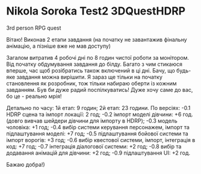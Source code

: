 # Nikola Soroka Test2 3DQuestHDRP
 3rd person RPG quest


Вітаю!
Виконав 2 етапи завдання (на початку не завантажив фінальну анімацію, а пізніше вже не мав доступу)

Загалом витратив 4 робочі дні по 8 годин чистої роботи за монітором. Від початку обдумування завдання до білду.
Багато з чим стикаюся вперше, час щоб розібратись також включений в ці дні. Бачу, що будь-яке завдання можна вирішити.
Я зараз ще тільки на початку становлення як розробник, тож тільки набираю оберти із кожним завданням.
Був би дуже радий поспілкуватись! Дуже хочу саме до вас, бо це - реально мрія!

Детально по часу: 1й етап: 9 годин; 2й етап: 23 години.
По версіях: -0.1 HDRP сцена та імпорт локації: 2 год;
-0.2 імпорт моделі дівчини: +6 год. (довго вивчав шейдери дівчини для імпорту в HDRP); 
-0.3 модель чоловіка: +1 год; 
-0.4 вибір системи керування персонажем, імпорт та підлаштування моделі: +7 год;
-0.5 підлаштування бойової системи та імпорт ворогів: +3 год;
-0.6 вибір квестової системи, імпорт, інтеграція в код: +7 год;
-0.7 інтеграція діалогової системи: +2 год;
-0.8 вибір та додавання анімацій для дівчини: +2 год;
-0.9 підлаштування UI: +2 год.

Бажаю добра!)

